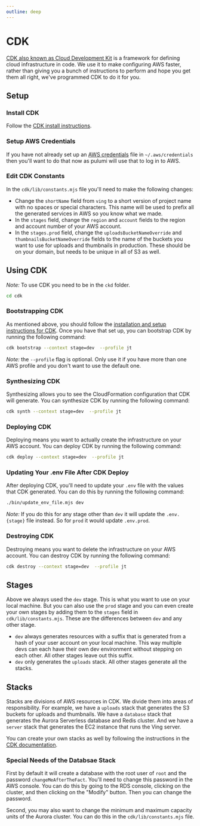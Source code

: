 ```yaml
---
outline: deep
---
```

# CDK
[CDK also known as Cloud Development Kit](https://aws.amazon.com/cdk/) is a framework for defining cloud infrastructure in code. We use it to make configuring AWS faster, rather than giving you a bunch of instructions to perform and hope you get them all right, we've programmed CDK to do it for you.

## Setup

### Install CDK
Follow the [CDK install instructions](https://docs.aws.amazon.com/cdk/v2/guide/getting_started.html#getting_started_install).

### Setup AWS Credentials
If you have not already set up an [AWS credentials](https://docs.aws.amazon.com/cli/latest/userguide/cli-configure-files.html) file in `~/.aws/credentials` then you'll want to do that now as pulumi will use that to log in to AWS.

### Edit CDK Constants
In the `cdk/lib/constants.mjs` file you'll need to make the following changes:

- Change the `shortName` field from `ving` to a short version of project name with no spaces or special characters. This name will be used to prefix all the generated services in AWS so you know what we made.
- In the `stages` field, change the `region` and `account` fields to the region and account number of your AWS account.
- In the `stages.prod` field, change the `uploadsBucketNameOverride` and `thumbnailsBucketNameOverride` fields to the name of the buckets you want to use for uploads and thumbnails in production. These should be on your domain, but needs to be unique in all of S3 as well.

## Using CDK

*Note:* To use CDK you need to be in the `ckd` folder.

```bash
cd cdk
```

### Bootstrapping CDK
As mentioned above, you should follow the [installation and setup instructions for CDK](https://docs.aws.amazon.com/cdk/v2/guide/getting_started.html#getting_started_install). Once you have that set up, you can bootstrap CDK by running the following command:

```bash
cdk bootstrap --context stage=dev  --profile jt
```

*Note:* the `--profile` flag is optional. Only use it if you have more than one AWS profile and you don't want to use the default one.

### Synthesizing CDK
Synthesizing allows you to see the CloudFormation configuration that CDK will generate. You can synthesize CDK by running the following command:

```bash
cdk synth --context stage=dev  --profile jt
```

### Deploying CDK
Deploying means you want to actually create the infrastructure on your AWS account. You can deploy CDK by running the following command:

```bash
cdk deploy --context stage=dev  --profile jt
```

### Updating Your .env File After CDK Deploy
After deploying CDK, you'll need to update your `.env` file with the values that CDK generated. You can do this by running the following command:

```bash
./bin/update_env_file.mjs dev 
```

*Note:* If you do this for any stage other than `dev` it will update the `.env.{stage}` file instead. So for `prod` it would update `.env.prod`.

### Destroying CDK
Destroying means you want to delete the infrastructure on your AWS account. You can destroy CDK by running the following command:

```bash
cdk destroy --context stage=dev  --profile jt
```

## Stages
Above we always used the `dev` stage. This is what you want to use on your local machine. But you can also use the `prod` stage and you can even create your own stages by adding them to the `stages` field in `cdk/lib/constants.mjs`. These are the differences between `dev` and any other stage.

- `dev` always generates resources with a suffix that is generated from a hash of your user account on your local machine. This way multiple devs can each have their own dev environment without stepping on each other. All other stages leave out this suffix.
- `dev` only generates the `uploads` stack. All other stages generate all the stacks.


## Stacks
Stacks are divisions of AWS resources in CDK. We divide them into areas of responsibility. For example, we have a `uploads` stack that generates the S3 buckets for uploads and thumbnails. We have a `database` stack that generates the Aurora Serverless database and Redis cluster. And we have a `server` stack that generates the EC2 instance that runs the Ving server.

You can create your own stacks as well by following the instructions in the [CDK documentation](https://docs.aws.amazon.com/cdk/v2/guide/stacks.html#stacks).

### Special Needs of the Databsae Stack
First by default it will create a database with the root user of `root` and the password `changeMeAfterTheFact`. You'll need to change this password in the AWS console. You can do this by going to the RDS console, clicking on the cluster, and then clicking on the "Modify" button. Then you can change the password.

Second, you may also want to change the minimum and maximum capacity units of the Aurora cluster. You can do this in the `cdk/lib/constants.mjs` file.